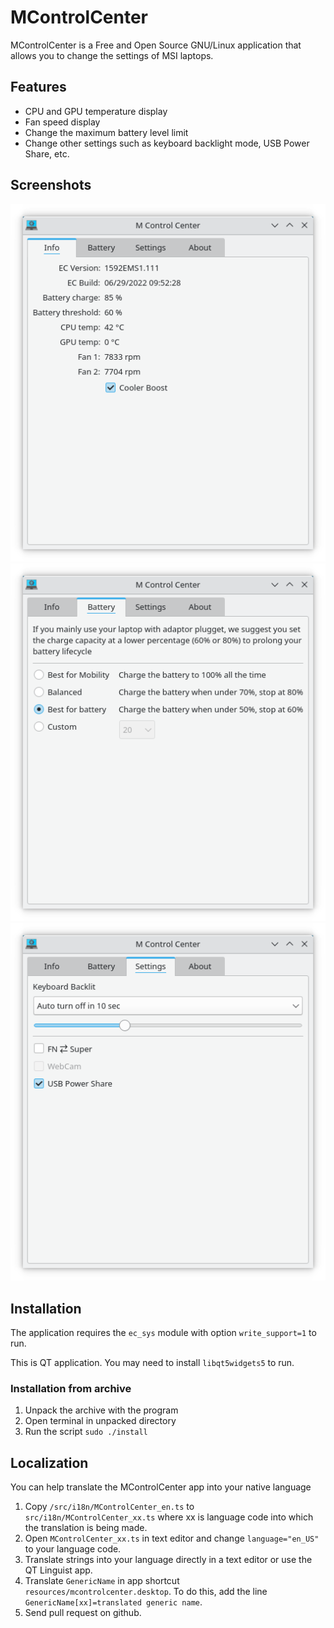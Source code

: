 # MControlCenter

MControlCenter is a Free and Open Source GNU/Linux application that allows you to change the settings of MSI laptops.

## Features

 - CPU and GPU temperature display
 - Fan speed display
 - Change the maximum battery level limit
 - Change other settings such as keyboard backlight mode, USB Power Share, etc.

## Screenshots

![Info tab](/docs/img/screenshot_info.png?raw=true)
![Battery tab](/docs/img/screenshot_battery.png?raw=true)
![Settings tab](/docs/img/screenshot_settings.png?raw=true)

## Installation

The application requires the `ec_sys` module with option `write_support=1` to run.

This is QT application. You may need to install `libqt5widgets5` to run.

### Installation from archive

1. Unpack the archive with the program
2. Open terminal in unpacked directory
3. Run the script `sudo ./install`

## Localization

You can help translate the MControlCenter app into your native language

1. Copy `/src/i18n/MControlCenter_en.ts` to `src/i18n/MControlCenter_xx.ts` where xx is language code into which the translation is being made.
2. Open `MControlCenter_xx.ts` in text editor and change `language="en_US"` to your language code.
3. Translate strings into your language directly in a text editor or use the QT Linguist app.
4. Translate `GenericName` in app shortcut `resources/mcontrolcenter.desktop`. To do this, add the line `GenericName[xx]=translated generic name`.
5. Send pull request on github.
